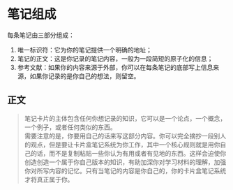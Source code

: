 # 笔记组成
每条笔记由三部分组成：
1. 唯一标识符：它为你的笔记提供一个明确的地址；
2. 笔记的正文：这是你记录的笔记内容，一般为一段简短的原子化的信息；
3. 参考文献：如果你的内容来源于外部，你可以在每条笔记的底部写上信息来源，如果你记录的是你自己的想法，则留空。

## 正文
> 笔记卡片的主体包含任何你想记录的知识，它可以是一个论点，一个概念，一个例子，或者任何类似的东西。  
> 需要注意的是，你要用自己的话来写这部分内容。你可以完全摘抄一段别人的观点，但是要让卡片盒笔记系统为你工作，其中一个核心规则就是用你自己的话，而不是复制粘贴一些你认为有用或者有见地的东西。这样会迫使你创造创造一个属于你自己版本的知识，有助加深你对学习材料的理解，加强你对所写内容的记忆。只有当笔记的内容是你自己的，你的卡片盒笔记系统才将真正属于你。